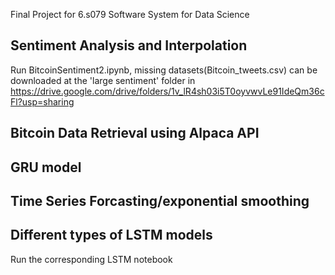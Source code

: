 Final Project for 6.s079 Software System for Data Science

## Sentiment Analysis and Interpolation
Run BitcoinSentiment2.ipynb, missing datasets(Bitcoin_tweets.csv) can be downloaded at the 'large sentiment' folder in https://drive.google.com/drive/folders/1v_lR4sh03i5T0oyvwvLe91IdeQm36cFl?usp=sharing

## Bitcoin Data Retrieval using Alpaca API

## GRU model

## Time Series Forcasting/exponential smoothing

## Different types of LSTM models
Run the corresponding LSTM notebook

